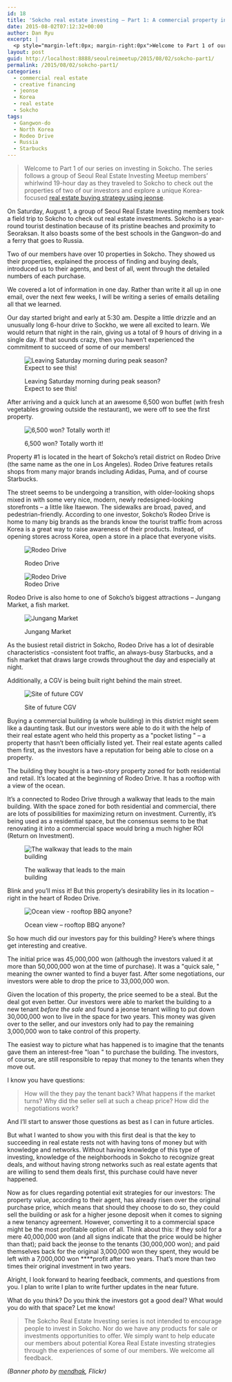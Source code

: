 ```yaml
---
id: 18
title: 'Sokcho real estate investing – Part 1: A commercial property in the heart of a shopping district for $3,000'
date: 2015-08-02T07:12:32+00:00
author: Dan Ryu
excerpt: |
  <p style="margin-left:0px; margin-right:0px">Welcome to Part 1 of our series on investing in Sokcho. The series follows a group of Seoul Real Estate Investing Meetup members' whirlwind 19-hour day as they traveled to Sokcho to check out the properties of two of our investors and explore a unique Korea-focused <a href="http://seoulreimeetup.com/korea/how-to-buy-an-apartment-in-korea-for-5000">real estate buying strategy using jeonse</a>.</p>
layout: post
guid: http://localhost:8888/seoulreimeetup/2015/08/02/sokcho-part1/
permalink: /2015/08/02/sokcho-part1/
categories:
  - commercial real estate
  - creative financing
  - jeonse
  - Korea
  - real estate
  - Sokcho
tags:
  - Gangwon-do
  - North Korea
  - Rodeo Drive
  - Russia
  - Starbucks
---
```

> Welcome to Part 1 of our series on investing in Sokcho. The series follows a group of Seoul Real Estate Investing Meetup members’ whirlwind 19-hour day as they traveled to Sokcho to check out the properties of two of our investors and explore a unique Korea-focused [real estate buying strategy using jeonse](http://seoulreimeetup.com/korea/how-to-buy-an-apartment-in-korea-for-5000).

On Saturday, August 1, a group of Seoul Real Estate Investing members took a field trip to Sokcho to check out real estate investments. Sokcho is a year-round tourist destination because of its pristine beaches and proximity to Seoraksan. It also boasts some of the best schools in the Gangwon-do and a ferry that goes to Russia.

Two of our members have over 10 properties in Sokcho. They showed us their properties, explained the process of finding and buying deals, introduced us to their agents, and best of all, went through the detailed numbers of each purchase.

We covered a lot of information in one day. Rather than write it all up in one email, over the next few weeks, I will be writing a series of emails detailing all that we learned.

Our day started bright and early at 5:30 am. Despite a little drizzle and an unusually long 6-hour drive to Sockho, we were all excited to learn. We would return that night in the rain, giving us a total of 9 hours of driving in a single day. If that sounds crazy, then you haven’t experienced the commitment to succeed of some of our members!<figure style="width: 360px" class="wp-caption alignnone">

![ Leaving Saturday morning during peak season? Expect to see this! ](https://images.squarespace-cdn.com/content/v1/568a65ced82d5eb432851580/1453796820510-EK35U54ELDRZYI9D8UMD/ke17ZwdGBToddI8pDm48kBOgj54rjDr_Cn6PM_k60KRZw-zPPgdn4jUwVcJE1ZvWEtT5uBSRWt4vQZAgTJucoTqqXjS3CfNDSuuf31e0tVEKkQYvUWYDGucKKvWZWT9N9L90-KjAI_O_7ekO9cCJxKxn0PwarrxMOBK5uU32Nvo/image-asset.jpeg?format=original) <figcaption class="wp-caption-text">Leaving Saturday morning during peak season? Expect to see this!</figcaption></figure>

After arriving and a quick lunch at an awesome 6,500 won buffet (with fresh vegetables growing outside the restaurant), we were off to see the first property.<figure style="width: 270px" class="wp-caption alignnone">

![ 6,500 won? Totally worth it! ](https://images.squarespace-cdn.com/content/v1/568a65ced82d5eb432851580/1453798101009-BTBUU8TTQZHS42ZD8PZV/ke17ZwdGBToddI8pDm48kNoWUkuQ52hbt6HGl2iUBl1Zw-zPPgdn4jUwVcJE1ZvWhcwhEtWJXoshNdA9f1qD7Xj1nVWs2aaTtWBneO2WM-vbvhq25UcxHyKUVxdyq7VDfTcVNkwit4tqF6nfm7adPA/buffet?format=original) <figcaption class="wp-caption-text">6,500 won? Totally worth it!</figcaption></figure>

Property #1 is located in the heart of Sokcho’s retail district on Rodeo Drive (the same name as the one in Los Angeles). Rodeo Drive features retails shops from many major brands including Adidas, Puma, and of course Starbucks.

The street seems to be undergoing a transition, with older-looking shops mixed in with some very nice, modern, newly redesigned-looking storefronts – a little like Itaewon. The sidewalks are broad, paved, and pedestrian-friendly. According to one investor, Sokcho’s Rodeo Drive is home to many big brands as the brands know the tourist traffic from across Korea is a great way to raise awareness of their products. Instead, of opening stores across Korea, open a store in a place that everyone visits.<figure style="width: 360px" class="wp-caption alignnone">

![ Rodeo Drive ](https://images.squarespace-cdn.com/content/v1/568a65ced82d5eb432851580/1453798967800-CERJOPAI3I1BKJVDH5RC/ke17ZwdGBToddI8pDm48kBOgj54rjDr_Cn6PM_k60KRZw-zPPgdn4jUwVcJE1ZvWEtT5uBSRWt4vQZAgTJucoTqqXjS3CfNDSuuf31e0tVEKkQYvUWYDGucKKvWZWT9N9L90-KjAI_O_7ekO9cCJxKxn0PwarrxMOBK5uU32Nvo/image-asset.jpeg?format=original) <figcaption class="wp-caption-text">Rodeo Drive</figcaption></figure> <figure style="width: 360px" class="wp-caption alignnone">![ Rodeo Drive ](https://images.squarespace-cdn.com/content/v1/568a65ced82d5eb432851580/1453799081466-BUXDBGEKUHDHAC97UE5U/ke17ZwdGBToddI8pDm48kBOgj54rjDr_Cn6PM_k60KRZw-zPPgdn4jUwVcJE1ZvWEtT5uBSRWt4vQZAgTJucoTqqXjS3CfNDSuuf31e0tVEKkQYvUWYDGucKKvWZWT9N9L90-KjAI_O_7ekO9cCJxKxn0PwarrxMOBK5uU32Nvo/image-asset.jpeg?format=original)<figcaption class="wp-caption-text">Rodeo Drive</figcaption></figure>

Rodeo Drive is also home to one of Sokcho’s biggest attractions – Jungang Market, a fish market.<figure style="width: 360px" class="wp-caption alignnone">

![ Jungang Market ](https://images.squarespace-cdn.com/content/v1/568a65ced82d5eb432851580/1453799228162-C2ZY5I803FLU40BRTKDF/ke17ZwdGBToddI8pDm48kBOgj54rjDr_Cn6PM_k60KRZw-zPPgdn4jUwVcJE1ZvWEtT5uBSRWt4vQZAgTJucoTqqXjS3CfNDSuuf31e0tVEKkQYvUWYDGucKKvWZWT9N9L90-KjAI_O_7ekO9cCJxKxn0PwarrxMOBK5uU32Nvo/image-asset.jpeg?format=original) <figcaption class="wp-caption-text">Jungang Market</figcaption></figure>

As the busiest retail district in Sokcho, Rodeo Drive has a lot of desirable characteristics -consistent foot traffic, an always-busy Starbucks, and a fish market that draws large crowds throughout the day and especially at night.

Additionally, a CGV is being built right behind the main street.<figure style="width: 360px" class="wp-caption alignnone">

![ Site of future CGV ](https://images.squarespace-cdn.com/content/v1/568a65ced82d5eb432851580/1453799340694-MDCNWAN9VLLKSZQ8ZFZI/ke17ZwdGBToddI8pDm48kBOgj54rjDr_Cn6PM_k60KRZw-zPPgdn4jUwVcJE1ZvWEtT5uBSRWt4vQZAgTJucoTqqXjS3CfNDSuuf31e0tVEKkQYvUWYDGucKKvWZWT9N9L90-KjAI_O_7ekO9cCJxKxn0PwarrxMOBK5uU32Nvo/image-asset.jpeg?format=original) <figcaption class="wp-caption-text">Site of future CGV</figcaption></figure>

Buying a commercial building (a whole building) in this district might seem like a daunting task. But our investors were able to do it with the help of their real estate agent who held this property as a  "pocket listing " – a property that hasn’t been officially listed yet. Their real estate agents called them first, as the investors have a reputation for being able to close on a property.

The building they bought is a two-story property zoned for both residential and retail. It’s located at the beginning of Rodeo Drive. It has a rooftop with a view of the ocean.

It’s a connected to Rodeo Drive through a walkway that leads to the main building. With the space zoned for both residential and commercial, there are lots of possibilities for maximizing return on investment. Currently, it’s being used as a residential space, but the consensus seems to be that renovating it into a commercial space would bring a much higher ROI (Return on Investment).<figure style="width: 270px" class="wp-caption alignnone">

![ The walkway that leads to the main building ](https://images.squarespace-cdn.com/content/v1/568a65ced82d5eb432851580/1453800292452-DOEEM98Q79DYI2MVOONU/ke17ZwdGBToddI8pDm48kNoWUkuQ52hbt6HGl2iUBl1Zw-zPPgdn4jUwVcJE1ZvWhcwhEtWJXoshNdA9f1qD7Xj1nVWs2aaTtWBneO2WM-vbvhq25UcxHyKUVxdyq7VDfTcVNkwit4tqF6nfm7adPA/image-asset.jpeg?format=original) <figcaption class="wp-caption-text">The walkway that leads to the main building</figcaption></figure>

Blink and you’ll miss it!  But this property’s desirability lies in its location – right in the heart of Rodeo Drive.<figure style="width: 360px" class="wp-caption alignnone">

![ Ocean view - rooftop BBQ anyone? ](https://images.squarespace-cdn.com/content/v1/568a65ced82d5eb432851580/1453800484460-MBZTTSBTRCFMP6HJCDCW/ke17ZwdGBToddI8pDm48kBOgj54rjDr_Cn6PM_k60KRZw-zPPgdn4jUwVcJE1ZvWEtT5uBSRWt4vQZAgTJucoTqqXjS3CfNDSuuf31e0tVEKkQYvUWYDGucKKvWZWT9N9L90-KjAI_O_7ekO9cCJxKxn0PwarrxMOBK5uU32Nvo/image-asset.jpeg?format=original) <figcaption class="wp-caption-text">Ocean view – rooftop BBQ anyone?</figcaption></figure>

So how much did our investors pay for this building? Here’s where things get interesting and creative.

The initial price was 45,000,000 won (although the investors valued it at more than 50,000,000 won at the time of purchase). It was a  "quick sale, " meaning the owner wanted to find a buyer fast. After some negotiations, our investors were able to drop the price to 33,000,000 won.

Given the location of this property, the price seemed to be a steal. But the deal got even better. Our investors were able to market the building to a new tenant _before the sale_ and found a jeonse tenant willing to put down 30,000,000 won to live in the space for two years. This money was given over to the seller, and our investors only had to pay the remaining 3,000,000 won to take control of this property.

The easiest way to picture what has happened is to imagine that the tenants gave them an interest-free  "loan " to purchase the building. The investors, of course, are still responsible to repay that money to the tenants when they move out.

I know you have questions:

> How will the they pay the tenant back? What happens if the market turns? Why did the seller sell at such a cheap price? How did the negotiations work?

And I’ll start to answer those questions as best as I can in future articles.

But what I wanted to show you with this first deal is that the key to succeeding in real estate rests not with having tons of money but with knowledge and networks. Without having knowledge of this type of investing, knowledge of the neighborhoods in Sokcho to recognize great deals, and without having strong networks such as real estate agents that are willing to send them deals first, this purchase could have never happened.

Now as for clues regarding potential exit strategies for our investors: The property value, according to their agent, has already risen over the original purchase price, which means that should they choose to do so, they could sell the building or ask for a higher jesone deposit when it comes to signing a new tenancy agreement. However, converting it to a commercial space might be the most profitable option of all. Think about this: if they sold for a mere 40,000,000 won (and all signs indicate that the price would be higher than that); paid back the jeonse to the tenants (30,000,000 won); and paid themselves back for the original 3,000,000 won they spent, they would be left with a 7,000,000 won ****profit after two years. That’s more than two times their original investment in two years.

Alright, I look forward to hearing feedback, comments, and questions from you. I plan to write I plan to write further updates in the near future.

What do you think? Do you think the investors got a good deal? What would you do with that space? Let me know!

> The Sokcho Real Estate Investing series is not intended to encourage people to invest in Sokcho. Nor do we have any products for sale or investments opportunities to offer. We simply want to help educate our members about potential Korea Real Estate investing strategies through the experiences of some of our members. We welcome all feedback.

_(Banner photo by <a target="_blank" href="https://www.flickr.com/photos/mendhak/4572352828/in/album-72157623637573964/" rel="noopener noreferrer">mendhak</a>, Flickr)_
